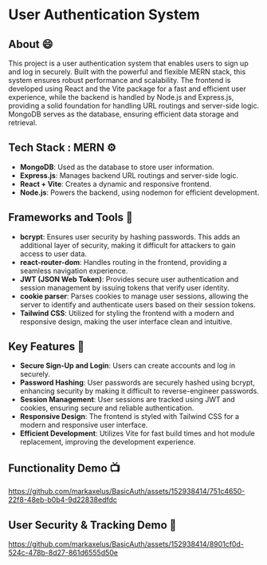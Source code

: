 # User Authentication System

## About 😄
This project is a user authentication system that enables users to sign up and log in securely. Built with the powerful and flexible MERN stack, this system ensures robust performance and scalability. The frontend is developed using React and the Vite package for a fast and efficient user experience, while the backend is handled by Node.js and Express.js, providing a solid foundation for handling URL routings and server-side logic. MongoDB serves as the database, ensuring efficient data storage and retrieval. 

## Tech Stack : MERN ⚙️
* **MongoDB**: Used as the database to store user information.
* **Express.js**: Manages backend URL routings and server-side logic.
* **React + Vite**: Creates a dynamic and responsive frontend.
* **Node.js**: Powers the backend, using nodemon for efficient development.

## Frameworks and Tools 🧰
* **bcrypt**: Ensures user security by hashing passwords. This adds an additional layer of security, making it difficult for attackers to gain access to user data.
* **react-router-dom**: Handles routing in the frontend, providing a seamless navigation experience.
* **JWT (JSON Web Token)**: Provides secure user authentication and session management by issuing tokens that verify user identity.
* **cookie parser**: Parses cookies to manage user sessions, allowing the server to identify and authenticate users based on their session tokens.
* **Tailwind CSS**: Utilized for styling the frontend with a modern and responsive design, making the user interface clean and intuitive.

## Key Features 🔑
* **Secure Sign-Up and Login**: Users can create accounts and log in securely.
* **Password Hashing**: User passwords are securely hashed using bcrypt, enhancing security by making it difficult to reverse-engineer passwords.
* **Session Management**: User sessions are tracked using JWT and cookies, ensuring secure and reliable authentication.
* **Responsive Design**: The frontend is styled with Tailwind CSS for a modern and responsive user interface.
* **Efficient Development**: Utilizes Vite for fast build times and hot module replacement, improving the development experience.

## Functionality Demo 📺
https://github.com/markaxelus/BasicAuth/assets/152938414/751c4650-22f8-48eb-b0b4-9d22838edfdc

## User Security & Tracking Demo 🛑
https://github.com/markaxelus/BasicAuth/assets/152938414/8901cf0d-524c-478b-8d27-861d6555d50e



